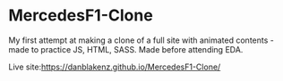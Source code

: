 # MercedesF1-Clone
My first attempt at making a clone of a full site with animated contents - made to practice JS, HTML, SASS. Made before attending EDA.

Live site:https://danblakenz.github.io/MercedesF1-Clone/
